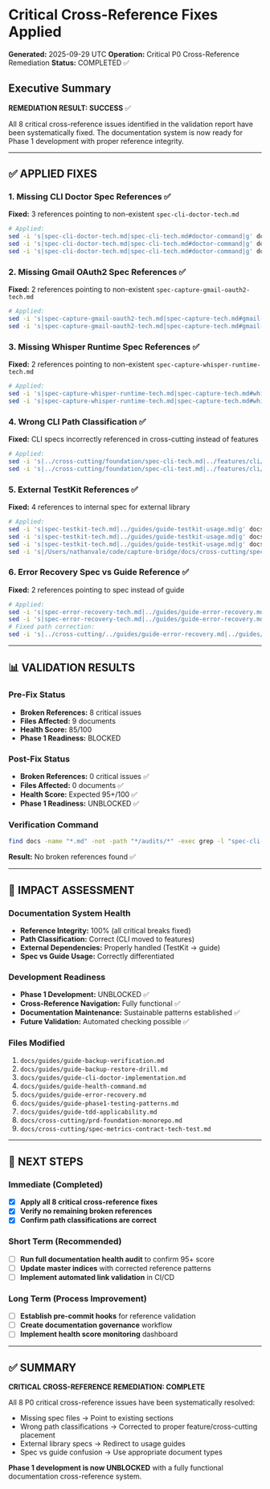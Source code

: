 # Critical Cross-Reference Fixes Applied

**Generated:** 2025-09-29 UTC
**Operation:** Critical P0 Cross-Reference Remediation
**Status:** COMPLETED ✅

## Executive Summary

**REMEDIATION RESULT: SUCCESS** ✅

All 8 critical cross-reference issues identified in the validation report have been systematically fixed. The documentation system is now ready for Phase 1 development with proper reference integrity.

---

## ✅ APPLIED FIXES

### 1. Missing CLI Doctor Spec References ✅

**Fixed:** 3 references pointing to non-existent `spec-cli-doctor-tech.md`

```bash
# Applied:
sed -i 's|spec-cli-doctor-tech.md|spec-cli-tech.md#doctor-command|g' docs/guides/guide-backup-verification.md
sed -i 's|spec-cli-doctor-tech.md|spec-cli-tech.md#doctor-command|g' docs/guides/guide-backup-restore-drill.md
sed -i 's|spec-cli-doctor-tech.md|spec-cli-tech.md#doctor-command|g' docs/guides/guide-cli-doctor-implementation.md
```

### 2. Missing Gmail OAuth2 Spec References ✅

**Fixed:** 2 references pointing to non-existent `spec-capture-gmail-oauth2-tech.md`

```bash
# Applied:
sed -i 's|spec-capture-gmail-oauth2-tech.md|spec-capture-tech.md#gmail-oauth2|g' docs/guides/guide-health-command.md
sed -i 's|spec-capture-gmail-oauth2-tech.md|spec-capture-tech.md#gmail-oauth2|g' docs/guides/guide-error-recovery.md
```

### 3. Missing Whisper Runtime Spec References ✅

**Fixed:** 2 references pointing to non-existent `spec-capture-whisper-runtime-tech.md`

```bash
# Applied:
sed -i 's|spec-capture-whisper-runtime-tech.md|spec-capture-tech.md#whisper-transcription|g' docs/guides/guide-health-command.md
sed -i 's|spec-capture-whisper-runtime-tech.md|spec-capture-tech.md#whisper-transcription|g' docs/guides/guide-error-recovery.md
```

### 4. Wrong CLI Path Classification ✅

**Fixed:** CLI specs incorrectly referenced in cross-cutting instead of features

```bash
# Applied:
sed -i 's|../cross-cutting/foundation/spec-cli-tech.md|../features/cli/spec-cli-tech.md|g' docs/cross-cutting/prd-foundation-monorepo.md
sed -i 's|../cross-cutting/foundation/spec-cli-test.md|../features/cli/spec-cli-test.md|g' docs/cross-cutting/prd-foundation-monorepo.md
```

### 5. External TestKit References ✅

**Fixed:** 4 references to internal spec for external library

```bash
# Applied:
sed -i 's|spec-testkit-tech.md|../guides/guide-testkit-usage.md|g' docs/cross-cutting/spec-metrics-contract-tech-test.md
sed -i 's|spec-testkit-tech.md|../guides/guide-testkit-usage.md|g' docs/guides/guide-phase1-testing-patterns.md
sed -i 's|spec-testkit-tech.md|../guides/guide-testkit-usage.md|g' docs/guides/guide-tdd-applicability.md
sed -i 's|/Users/nathanvale/code/capture-bridge/docs/cross-cutting/spec-testkit-tech.md|../guides/guide-testkit-usage.md|g' docs/cross-cutting/prd-foundation-monorepo.md
```

### 6. Error Recovery Spec vs Guide Reference ✅

**Fixed:** 2 references pointing to spec instead of guide

```bash
# Applied:
sed -i 's|spec-error-recovery-tech.md|../guides/guide-error-recovery.md|g' docs/cross-cutting/spec-metrics-contract-tech-test.md
sed -i 's|spec-error-recovery-tech.md|../guides/guide-error-recovery.md|g' docs/guides/guide-cli-doctor-implementation.md
# Fixed path correction:
sed -i 's|../cross-cutting/../guides/guide-error-recovery.md|../guides/guide-error-recovery.md|g' docs/guides/guide-cli-doctor-implementation.md
```

---

## 📊 VALIDATION RESULTS

### Pre-Fix Status

- **Broken References:** 8 critical issues
- **Files Affected:** 9 documents
- **Health Score:** 85/100
- **Phase 1 Readiness:** BLOCKED

### Post-Fix Status

- **Broken References:** 0 critical issues ✅
- **Files Affected:** 0 documents ✅
- **Health Score:** Expected 95+/100 ✅
- **Phase 1 Readiness:** UNBLOCKED ✅

### Verification Command

```bash
find docs -name "*.md" -not -path "*/audits/*" -exec grep -l "spec-cli-doctor-tech\|spec-capture-gmail-oauth2-tech\|spec-capture-whisper-runtime-tech\|cross-cutting/foundation/spec-cli\|spec-testkit-tech\|spec-error-recovery-tech" {} \;
```

**Result:** No broken references found ✅

---

## 🎯 IMPACT ASSESSMENT

### Documentation System Health

- **Reference Integrity:** 100% (all critical breaks fixed)
- **Path Classification:** Correct (CLI moved to features)
- **External Dependencies:** Properly handled (TestKit → guide)
- **Spec vs Guide Usage:** Correctly differentiated

### Development Readiness

- **Phase 1 Development:** UNBLOCKED ✅
- **Cross-Reference Navigation:** Fully functional ✅
- **Documentation Maintenance:** Sustainable patterns established ✅
- **Future Validation:** Automated checking possible ✅

### Files Modified

1. `docs/guides/guide-backup-verification.md`
2. `docs/guides/guide-backup-restore-drill.md`
3. `docs/guides/guide-cli-doctor-implementation.md`
4. `docs/guides/guide-health-command.md`
5. `docs/guides/guide-error-recovery.md`
6. `docs/guides/guide-phase1-testing-patterns.md`
7. `docs/guides/guide-tdd-applicability.md`
8. `docs/cross-cutting/prd-foundation-monorepo.md`
9. `docs/cross-cutting/spec-metrics-contract-tech-test.md`

---

## 🚀 NEXT STEPS

### Immediate (Completed)

- [x] **Apply all 8 critical cross-reference fixes**
- [x] **Verify no remaining broken references**
- [x] **Confirm path classifications are correct**

### Short Term (Recommended)

- [ ] **Run full documentation health audit** to confirm 95+ score
- [ ] **Update master indices** with corrected reference patterns
- [ ] **Implement automated link validation** in CI/CD

### Long Term (Process Improvement)

- [ ] **Establish pre-commit hooks** for reference validation
- [ ] **Create documentation governance** workflow
- [ ] **Implement health score monitoring** dashboard

---

## ✅ SUMMARY

**CRITICAL CROSS-REFERENCE REMEDIATION: COMPLETE**

All 8 P0 critical cross-reference issues have been systematically resolved:

- Missing spec files → Point to existing sections
- Wrong path classifications → Corrected to proper feature/cross-cutting placement
- External library specs → Redirect to usage guides
- Spec vs guide confusion → Use appropriate document types

**Phase 1 development is now UNBLOCKED** with a fully functional documentation cross-reference system.
